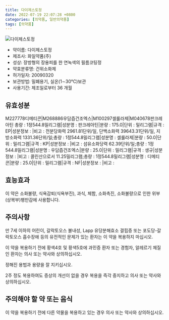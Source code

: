 ```yaml
---
title: 다이제스토정
date: 2022-07-19 22:07:28 +0800
categories: [의약품, 일반의약품]
tags: [의약품]
---
```

![다이제스토정](https://nedrug.mfds.go.kr/pbp/cmn/itemImageDownload/1NfO5kqXQCz)

- 약이름: 다이제스토정
- 제조사: 화일약품(주)
- 성상: 장방형의 장용피를 한 연녹색의 필름코팅정
- 약효분류명: 건위소화제
- 허가일자: 20090320
- 보관방법: 밀폐용기, 실온(1∼30℃)보관
- 사용기간: 제조일로부터 36 개월
## 유효성분
M227778디메티콘|M268886우담즙건조엑스|M100297셀룰라제|M040678판크레아틴
총량 : 1정544.8밀리그램|성분명 : 판크레아틴|분량 : 175.0|단위 : 밀리그램|규격 : EP|성분정보 : |비고 : 전분당화력 2961.81단위/일, 단백소화력 39643.31단위/일, 지방소화력 1331.36단위/일;총량 : 1정544.8밀리그램|성분명 : 셀룰라제|분량 : 50.0|단위 : 밀리그램|규격 : KP|성분정보 : |비고 : 섬유소화당력 62.39단위/일;총량 : 1정544.8밀리그램|성분명 : 우담즙건조엑스|분량 : 25.0|단위 : 밀리그램|규격 : 생규|성분정보 : |비고 : 콜린산으로서 11.25밀리그램;총량 : 1정544.8밀리그램|성분명 : 디메티콘|분량 : 25.0|단위 : 밀리그램|규격 : NF|성분정보 : |비고 :
## 효능효과
이 약은 소화불량, 식욕감퇴(식욕부진), 과식, 체함, 소화촉진, 소화불량으로 인한 위부(상복부)팽만감에 사용합니다.

## 주의사항
만 7세 이하의 어린이, 갈락토오스 불내성, Lapp 유당분해효소 결핍증 또는 포도당-갈락토오스 흡수장애 등의 유전적인 문제가 있는 환자는 이 약을 복용하지 마십시오.

이 약을 복용하기 전에 황색4호 및 황색5호에 과민증 환자 또는 경험자, 알레르기 체질인 환자는 의사 또는 약사와 상의하십시오.

정해진 용법과 용량을 잘 지키십시오.

2주 정도 복용하여도 증상의 개선이 없을 경우 복용을 즉각 중지하고 의사 또는 약사와 상의하십시오.

## 주의해야 할 약 또는 음식
이 약을 복용하기 전에 다른 약물을 복용하고 있는 경우 의사 또는 약사와 상의하십시오.

